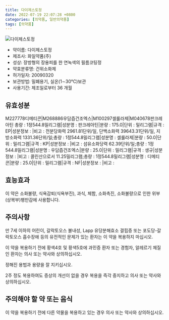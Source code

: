 ```yaml
---
title: 다이제스토정
date: 2022-07-19 22:07:28 +0800
categories: [의약품, 일반의약품]
tags: [의약품]
---
```

![다이제스토정](https://nedrug.mfds.go.kr/pbp/cmn/itemImageDownload/1NfO5kqXQCz)

- 약이름: 다이제스토정
- 제조사: 화일약품(주)
- 성상: 장방형의 장용피를 한 연녹색의 필름코팅정
- 약효분류명: 건위소화제
- 허가일자: 20090320
- 보관방법: 밀폐용기, 실온(1∼30℃)보관
- 사용기간: 제조일로부터 36 개월
## 유효성분
M227778디메티콘|M268886우담즙건조엑스|M100297셀룰라제|M040678판크레아틴
총량 : 1정544.8밀리그램|성분명 : 판크레아틴|분량 : 175.0|단위 : 밀리그램|규격 : EP|성분정보 : |비고 : 전분당화력 2961.81단위/일, 단백소화력 39643.31단위/일, 지방소화력 1331.36단위/일;총량 : 1정544.8밀리그램|성분명 : 셀룰라제|분량 : 50.0|단위 : 밀리그램|규격 : KP|성분정보 : |비고 : 섬유소화당력 62.39단위/일;총량 : 1정544.8밀리그램|성분명 : 우담즙건조엑스|분량 : 25.0|단위 : 밀리그램|규격 : 생규|성분정보 : |비고 : 콜린산으로서 11.25밀리그램;총량 : 1정544.8밀리그램|성분명 : 디메티콘|분량 : 25.0|단위 : 밀리그램|규격 : NF|성분정보 : |비고 :
## 효능효과
이 약은 소화불량, 식욕감퇴(식욕부진), 과식, 체함, 소화촉진, 소화불량으로 인한 위부(상복부)팽만감에 사용합니다.

## 주의사항
만 7세 이하의 어린이, 갈락토오스 불내성, Lapp 유당분해효소 결핍증 또는 포도당-갈락토오스 흡수장애 등의 유전적인 문제가 있는 환자는 이 약을 복용하지 마십시오.

이 약을 복용하기 전에 황색4호 및 황색5호에 과민증 환자 또는 경험자, 알레르기 체질인 환자는 의사 또는 약사와 상의하십시오.

정해진 용법과 용량을 잘 지키십시오.

2주 정도 복용하여도 증상의 개선이 없을 경우 복용을 즉각 중지하고 의사 또는 약사와 상의하십시오.

## 주의해야 할 약 또는 음식
이 약을 복용하기 전에 다른 약물을 복용하고 있는 경우 의사 또는 약사와 상의하십시오.

